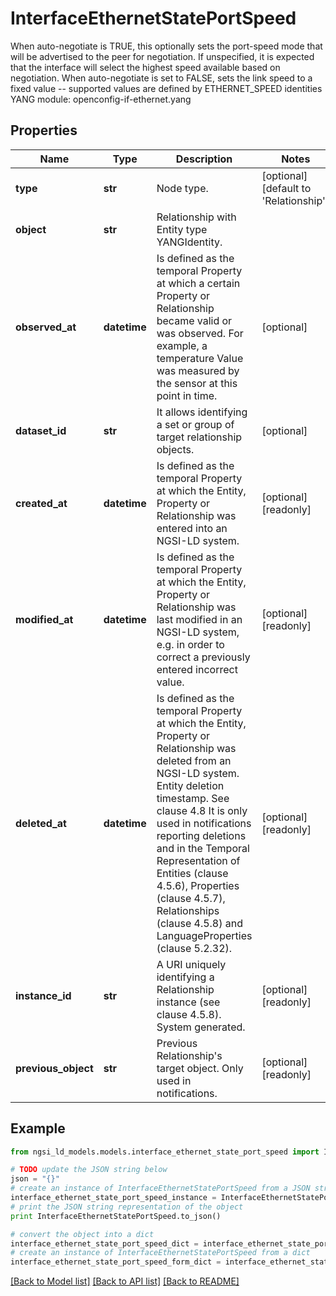 # InterfaceEthernetStatePortSpeed

When auto-negotiate is TRUE, this optionally sets the port-speed mode that will be advertised to the peer for negotiation. If unspecified, it is expected that the interface will select the highest speed available based on negotiation. When auto-negotiate is set to FALSE, sets the link speed to a fixed value -- supported values are defined by ETHERNET_SPEED identities  YANG module: openconfig-if-ethernet.yang 

## Properties

Name | Type | Description | Notes
------------ | ------------- | ------------- | -------------
**type** | **str** | Node type.  | [optional] [default to 'Relationship']
**object** | **str** | Relationship with Entity type YANGIdentity. | 
**observed_at** | **datetime** | Is defined as the temporal Property at which a certain Property or Relationship became valid or was observed. For example, a temperature Value was measured by the sensor at this point in time.  | [optional] 
**dataset_id** | **str** | It allows identifying a set or group of target relationship objects.  | [optional] 
**created_at** | **datetime** | Is defined as the temporal Property at which the Entity, Property or Relationship was entered into an NGSI-LD system.  | [optional] [readonly] 
**modified_at** | **datetime** | Is defined as the temporal Property at which the Entity, Property or Relationship was last modified in an NGSI-LD system, e.g. in order to correct a previously entered incorrect value.  | [optional] [readonly] 
**deleted_at** | **datetime** | Is defined as the temporal Property at which the Entity, Property or Relationship was deleted from an NGSI-LD system.  Entity deletion timestamp. See clause 4.8 It is only used in notifications reporting deletions and in the Temporal Representation of Entities (clause 4.5.6), Properties (clause 4.5.7), Relationships (clause 4.5.8) and LanguageProperties (clause 5.2.32).  | [optional] [readonly] 
**instance_id** | **str** | A URI uniquely identifying a Relationship instance (see clause 4.5.8). System generated.  | [optional] [readonly] 
**previous_object** | **str** | Previous Relationship&#39;s target object. Only used in notifications.  | [optional] [readonly] 

## Example

```python
from ngsi_ld_models.models.interface_ethernet_state_port_speed import InterfaceEthernetStatePortSpeed

# TODO update the JSON string below
json = "{}"
# create an instance of InterfaceEthernetStatePortSpeed from a JSON string
interface_ethernet_state_port_speed_instance = InterfaceEthernetStatePortSpeed.from_json(json)
# print the JSON string representation of the object
print InterfaceEthernetStatePortSpeed.to_json()

# convert the object into a dict
interface_ethernet_state_port_speed_dict = interface_ethernet_state_port_speed_instance.to_dict()
# create an instance of InterfaceEthernetStatePortSpeed from a dict
interface_ethernet_state_port_speed_form_dict = interface_ethernet_state_port_speed.from_dict(interface_ethernet_state_port_speed_dict)
```
[[Back to Model list]](../README.md#documentation-for-models) [[Back to API list]](../README.md#documentation-for-api-endpoints) [[Back to README]](../README.md)


